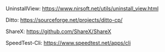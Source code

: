 UninstallView: https://www.nirsoft.net/utils/uninstall_view.html

Ditto: https://sourceforge.net/projects/ditto-cp/

ShareX: https://github.com/ShareX/ShareX

SpeedTest-Cli: https://www.speedtest.net/apps/cli
